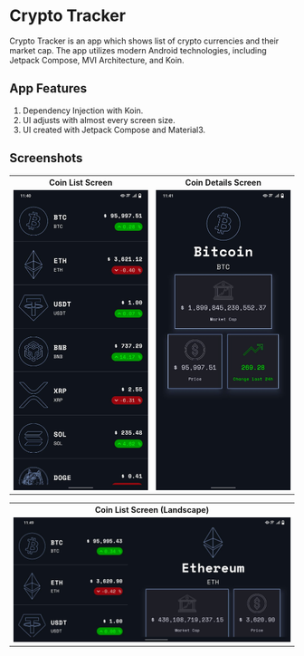 
# Crypto Tracker

Crypto Tracker is an app which shows list of crypto currencies and their market cap. The app utilizes modern Android technologies, including Jetpack Compose, MVI Architecture, and Koin. 
## App Features
1. Dependency Injection with Koin.
2. UI adjusts with almost every screen size.
3. UI created with Jetpack Compose and Material3.


## Screenshots

<table>
  <tr>
     <th>Coin List Screen</th>
     <th>Coin Details Screen</th>
  </tr>
    <tr>
      <td><img src="https://github.com/JahangirJadi/CryptoTracker/blob/master/screenshots/ss_1.jpeg" width="250px" alt="Coin List"></td>
      <td><img src="https://github.com/JahangirJadi/CryptoTracker/blob/master/screenshots/ss_2.jpeg" width="250px" alt="Coin Details"></td>
  </tr>



</table>

<table>
  
  <tr>
     <th>Coin List Screen (Landscape)</th>
    
  </tr>
    <tr>
      <td><img src="https://github.com/JahangirJadi/CryptoTracker/blob/master/screenshots/ss_3.jpeg" width="600px" alt="Coin List Screen (Landscape)"></td>
  
  </tr>


</table>
